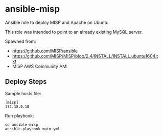 # ansible-misp
Ansible role to deploy MISP and Apache on Ubuntu.

This role was intended to point to an already existing MySQL server.

Spawned from:
* https://github.com/MISP/ansible
* https://github.com/MISP/MISP/blob/2.4/INSTALL/INSTALL.ubuntu1604.txt
* MISP AWS Community AMI

## Deploy Steps

Sample hosts file:
```
[misp]
172.18.0.10
```

Run playbook:
```
cd ansible-misp
ansible-playbook main.yml
```

